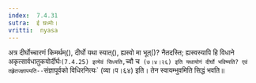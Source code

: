 ```yaml
---
index:  7.4.31
sutra:  ई घ्रध्मोः।
vritti:  nyasa
---
```


अत्र दीर्घोच्चारणं किमर्थम्(), दीर्घो यथा स्यात्(), ह्यस्वो मा भूत्()? नैतदस्ति; ह्यस्वस्यापि हि विधाने अकृत्सार्वधातुकयोर्दीर्घः` (7.4.25) इत्येवं सिध्यति, `च्वौ च` (७।४।२६) इति यथायोगं दीर्घो भविष्यति? एवं तह्र्रेतज्ज्ञापयति--`संज्ञापूर्वको विधिरनित्यः` (व्या।प।६४) इति। तेन स्वायम्भुवमिति सिद्धं भवति॥

